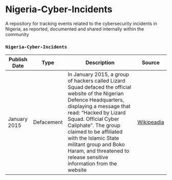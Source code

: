 # Nigeria-Cyber-Incidents
A repository for tracking events related to the cybersecurity incidents in Nigeria, as reported, documented and shared internally within the community
### `Nigeria-Cyber-Incidents`

Publish Date| Type	| Description	| Source
| --- | --- | --- | --- |
| January 2015 | Defacement | In January 2015, a group of hackers called Lizard Squad defaced the official website of the Nigerian Defence Headquarters, displaying a message that read: “Hacked by Lizard Squad. Official Cyber Caliphate”. The group claimed to be affiliated with the Islamic State militant group and Boko Haram, and threatened to release sensitive information from the website | [Wikipeadia](https://en.wikipedia.org/wiki/List_of_massacres_in_Nigeria) |

